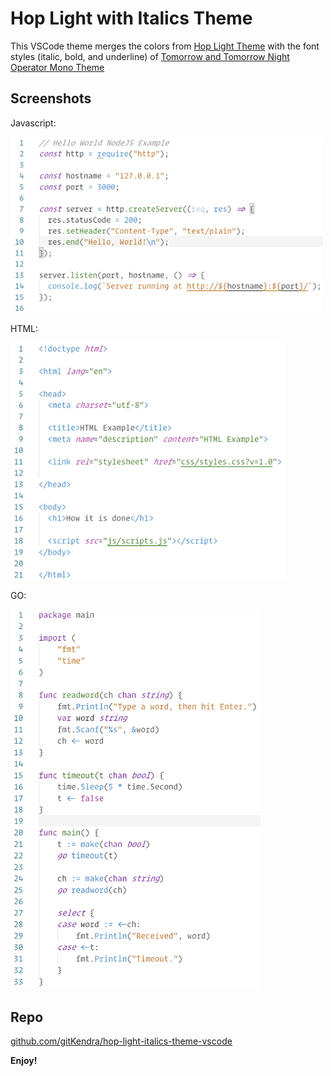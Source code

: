 # Hop Light with Italics Theme

This VSCode theme merges the colors from [Hop Light Theme](https://github.com/bubersson/hop-theme-vscode) with the font styles (italic, bold, and underline) of [Tomorrow and Tomorrow Night Operator Mono Theme](https://github.com/chiragpat/tomorrow-and-tomorrow-night-operator-mono-theme)

## Screenshots

Javascript:

<img src="https://raw.githubusercontent.com/gitKendra/hop-light-italics-theme-vscode/master/images/node-js.png" width="500">

HTML:

<img src="https://raw.githubusercontent.com/gitKendra/hop-light-italics-theme-vscode/master/images/html.png" width="440">

GO:

<img src="https://raw.githubusercontent.com/gitKendra/hop-light-italics-theme-vscode/master/images/go.png" width="400">

## Repo

[github.com/gitKendra/hop-light-italics-theme-vscode](https://github.com/gitKendra/hop-light-italics-theme-vscode)

**Enjoy!**
